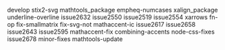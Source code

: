 develop
stix2-svg
mathtools_package
empheq-numcases
xalign_package
underline-overline
issue2632
issue2550
issue2519
issue2554
xarrows
fn-op
fix-smallmatrix
fix-svg-not
mathaccent-ic
issue2617
issue2658
issue2643
issue2595
mathaccent-fix
combining-accents
node-css-fixes
issue2678
minor-fixes
mathtools-update
